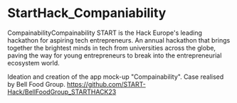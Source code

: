 # StartHack_Companiability

CompainabilityCompainability
START is the Hack Europe's leading hackathon for aspiring tech entrepreneurs. 
An annual hackathon that brings together the brightest minds in tech from universities across the globe, paving the way for young entrepreneurs to break into the entrepreneurial ecosystem world.

Ideation and creation of the app mock-up "Compainability".
Case realised by Bell Food Group.
https://github.com/START-Hack/BellFoodGroup_STARTHACK23

